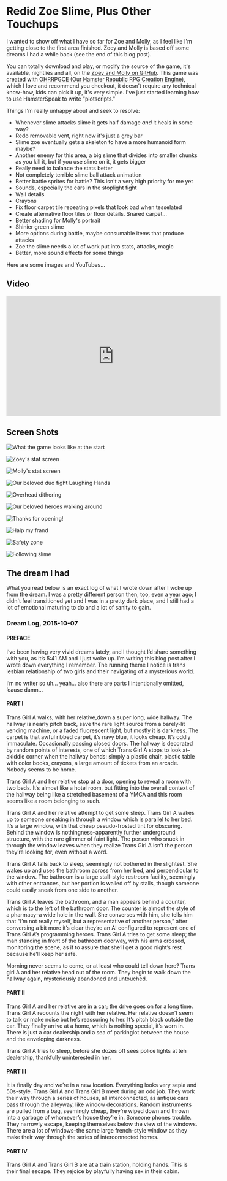 # Redid Zoe Slime, Plus Other Touchups

I wanted to show off what I have so far for Zoe and Molly, as I feel
like I'm getting close to the first area finished. Zoey and Molly is
based off some dreams I had a while back (see the end of this blog post).

You can totally download and play, or modify the source of the game, it's
available, nightlies and all, on the
<a href="https://github.com/lily-seabreeze/zoe-and-molly">Zoey and Molly
on GitHub</a>. This game was created with <a href="http://rpg.hamsterrepublic.com/ohrrpgce/Main_Page">OHRRPGCE (Our Hamster Republic RPG Creation Engine)</a>,
which I love and recommend you checkout,
it doesn't require any technical know-how, kids can pick it up, it's very
simple. I've just started learning how to use HamsterSpeak to write "plotscripts."

Things I'm really unhappy about and seek to resolve:

  * Whenever slime attacks slime it gets half damage *and* it heals in some way?
  * Redo removable vent, right now it's just a grey bar
  * Slime zoe eventually gets a skeleton to have a more humanoid form maybe?
  * Another enemy for this area, a big slime that divides into smaller chunks
    as you kill it, but if you use slime on it, it gets bigger
  * Really need to balance the stats better
  * Not completely terrible slime ball attack animation
  * Better battle sprites for battle? This isn't a very high priority for me yet
  * Sounds, especially the cars in the stoplight fight
  * Wall details
  * Crayons
  * Fix floor carpet tile repeating pixels that look bad when tesselated
  * Create alternative floor tiles or floor details. Snared carpet...
  * Better shading for Molly's portrait
  * Shinier green slime
  * More options during battle, maybe consumable items that produce attacks
  * Zoe the slime needs a lot of work put into stats, attacks, magic
  * Better, more sound effects for some things

Here are some images and YouTubes...

## Video

<iframe width="560" height="315" src="https://www.youtube.com/embed/A-H0K6YcaFM" frameborder="0" allowfullscreen></iframe>

## Screen Shots

![What the game looks like at the start](game-start.png)

![Zoey's stat screen](zoey-stats.png)

![Molly's stat screen](molly-stats.png)

![Our beloved duo fight Laughing Hands](fight-hands.png)

![Overhead dithering](overhead-dithering.png)

![Our beloved heroes walking around](heroes-walk.png)

![Thanks for opening!](thanks-for-opening.png)

![Halp my frand](help-frand.png)

![Safety zone](full-safe-zone.png)

![Following slime](follow-slime.png)

## The dream I had

What you read below is an exact log of what I wrote down after I woke up from the dream.
I was a pretty different person then, too, even a year ago; I didn't feel transitioned
yet and I was in a pretty dark place, and I still had a lot of emotional maturing to do
and a lot of sanity to gain.

### Dream Log, 2015-10-07

#### PREFACE

I’ve been having very vivid dreams lately, and I thought I’d share something with you, as it’s 5:41 AM and I just woke up. I’m writing this blog post after I wrote down everything I remember. The running theme I notice is trans lesbian relationship of two girls and their navigating of a mysterious world.

I’m no writer so uh… yeah… also there are parts I intentionally omitted, ’cause damn…

#### PART I

Trans Girl A walks, with her relative,down a super long, wide hallway. The hallway is nearly pitch back, save the rare light source from a barely-lit vending machine, or a faded fluorescent light, but mostly it is darkness. The carpet is that awful ribbed carpet, it’s navy blue, it looks cheap. It’s oddly immaculate. Occasionally passing closed doors. The hallway is decorated by random points of interests, one of which Trans Girl A stops to look at–akiddie corner when the hallway bends: simply a plastic chair, plastic table with color books, crayons, a large amount of tickets from an arcade. Nobody seems to be home.

Trans Girl A and her relative stop at a door, opening to reveal a room with two beds. It’s almost like a hotel room, but fitting into the overall context of the hallway being like a stretched basement of a YMCA and this room seems like a room belonging to such.

Trans Girl A and her relative attempt to get some sleep. Trans Girl A wakes up to someone sneaking in through a window which is parallel to her bed. It’s a large window, with that cheap pseudo-frosted tint for obscuring. Behind the window is nothingness–apparently further underground structure, with the rare glimmer of faint light. The person who snuck in through the window leaves when they realize Trans Girl A isn’t the person they’re looking for, even without a word.

Trans Girl A falls back to sleep, seemingly not bothered in the slightest. She wakes up and uses the bathroom across from her bed, and perpendicular to the window. The bathroom is a large stall-style restroom facility, seemingly with other entrances, but her portion is walled off by stalls, though someone could easily sneak from one side to another.

Trans Girl A leaves the bathroom, and a man appears behind a counter, which is to the left of the bathroom door. The counter is almost the style of a pharmacy–a wide hole in the wall. She converses with him, she tells him that “I’m not really myself, but a representative of another person,” after conversing a bit more it’s clear they’re an AI configured to represent one of Trans Girl A’s programming heroes. Trans Girl A tries to get some sleep; the man standing in front of the bathroom doorway, with his arms crossed, monitoring the scene, as if to assure that she’ll get a good night’s rest because he’ll keep her safe.

Morning never seems to come, or at least who could tell down here? Trans girl A and her relative head out of the room. They begin to walk down the hallway again, mysteriously abandoned and untouched.

#### PART II

Trans Girl A and her relative are in a car; the drive goes on for a long time. Trans Girl A recounts the night with her relative. Her relative doesn’t seem to talk or make noise but he’s reassuring to her. It’s pitch black outside the car. They finally arrive at a home, which is nothing special, it’s worn in. There is just a car dealership and a sea of parkinglot between the house and the enveloping darkness.

Trans Girl A tries to sleep, before she dozes off sees police lights at teh dealership, thankfully uninterested in her.

#### PART III

It is finally day and we’re in a new location. Everything looks very sepia and 50s-style. Trans Girl A and Trans Girl B meet during an odd job. They work their way through a series of houses, all interconnected, as antique cars pass through the alleyway, like window decorations. Random instruments are pulled from a bag, seemingly cheap, they’re wiped down and thrown into a garbage of whomever’s house they’re in. Someone phones trouble. They narrowly escape, keeping themselves below the view of the windows. There are a lot of windows–the same large french-style window as they make their way through the series of interconnected homes.

#### PART IV

Trans Girl A and Trans Girl B are at a train station, holding hands. This is their final escape. They rejoice by playfully having sex in their cabin.
